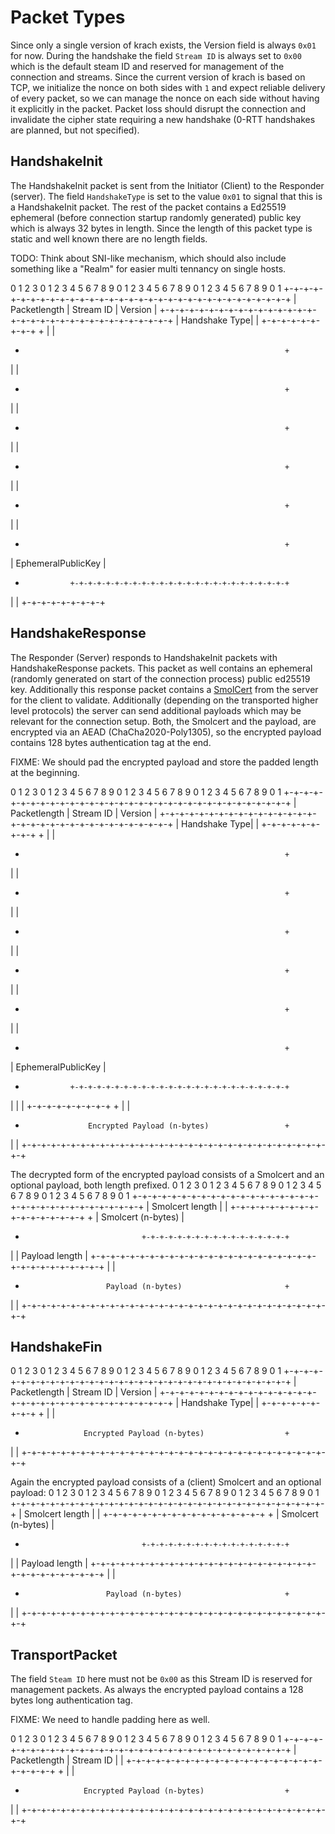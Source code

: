 # Packet Types

Since only a single version of krach exists, the Version field is always `0x01` for now. During
the handshake the field `Stream ID` is always set to `0x00` which is the default steam ID and reserved
for management of the connection and streams.
Since the current version of krach is based on TCP, we initialize the nonce on both sides with `1`
and expect reliable delivery of every packet, so we can manage the nonce on each side without having
it explicitly in the packet. Packet loss should disrupt the connection and invalidate the cipher state
requiring a new handshake (0-RTT handshakes are planned, but not specified).

## HandshakeInit

The HandshakeInit packet is sent from the Initiator (Client) to the Responder (server).
The field `HandshakeType` is set to the value `0x01` to signal that this is a HandshakeInit
packet. The rest of the packet contains a Ed25519 ephemeral (before connection startup randomly
generated) public key which is always 32 bytes in length. Since the length of this packet type is
static and well known there are no length fields.

TODO: Think about SNI-like mechanism, which should also include something like a "Realm" for easier multi tennancy 
on single hosts.

 0                   1                   2                   3
 0 1 2 3 4 5 6 7 8 9 0 1 2 3 4 5 6 7 8 9 0 1 2 3 4 5 6 7 8 9 0 1
+-+-+-+-+-+-+-+-+-+-+-+-+-+-+-+-+-+-+-+-+-+-+-+-+-+-+-+-+-+-+-+-+
|          Packetlength         |   Stream ID   |    Version    |
+-+-+-+-+-+-+-+-+-+-+-+-+-+-+-+-+-+-+-+-+-+-+-+-+-+-+-+-+-+-+-+-+
| Handshake Type|                                               |
+-+-+-+-+-+-+-+-+                                               +
|                                                               |
+                                                               +
|                                                               |
+                                                               +
|                                                               |
+                                                               +
|                                                               |
+                                                               +
|                                                               |
+                                                               +
|                                                               |
+                                                               +
|                       EphemeralPublicKey                      |
+               +-+-+-+-+-+-+-+-+-+-+-+-+-+-+-+-+-+-+-+-+-+-+-+-+
|               |
+-+-+-+-+-+-+-+-+

## HandshakeResponse

The Responder (Server) responds to HandshakeInit packets with HandshakeResponse packets.
This packet as well contains an ephemeral (randomly generated on start of the connection process)
public ed25519 key. Additionally this response packet contains a [SmolCert](https://github.com/smolcert)
from the server for the client to validate. Additionally (depending on the transported higher level protocols)
the server can send additional payloads which may be relevant for the connection setup. Both, the Smolcert
and the payload, are encrypted via an AEAD (ChaCha2020-Poly1305), so the encrypted payload contains
128 bytes authentication tag at the end.

FIXME: We should pad the encrypted payload and store the padded length at the beginning.

 0                   1                   2                   3
 0 1 2 3 4 5 6 7 8 9 0 1 2 3 4 5 6 7 8 9 0 1 2 3 4 5 6 7 8 9 0 1
+-+-+-+-+-+-+-+-+-+-+-+-+-+-+-+-+-+-+-+-+-+-+-+-+-+-+-+-+-+-+-+-+
|          Packetlength         |   Stream ID   |    Version    |
+-+-+-+-+-+-+-+-+-+-+-+-+-+-+-+-+-+-+-+-+-+-+-+-+-+-+-+-+-+-+-+-+
| Handshake Type|                                               |
+-+-+-+-+-+-+-+-+                                               +
|                                                               |
+                                                               +
|                                                               |
+                                                               +
|                                                               |
+                                                               +
|                                                               |
+                                                               +
|                                                               |
+                                                               +
|                                                               |
+                                                               +
|                       EphemeralPublicKey                      |
+               +-+-+-+-+-+-+-+-+-+-+-+-+-+-+-+-+-+-+-+-+-+-+-+-+
|               |                                               |
+-+-+-+-+-+-+-+-+                                               +
|                                                               |
+                   Encrypted Payload (n-bytes)                 +
|                                                               |
+-+-+-+-+-+-+-+-+-+-+-+-+-+-+-+-+-+-+-+-+-+-+-+-+-+-+-+-+-+-+-+-+

The decrypted form of the encrypted payload consists of a Smolcert and an optional payload,
both length prefixed.
 0                   1                   2                   3
 0 1 2 3 4 5 6 7 8 9 0 1 2 3 4 5 6 7 8 9 0 1 2 3 4 5 6 7 8 9 0 1
+-+-+-+-+-+-+-+-+-+-+-+-+-+-+-+-+-+-+-+-+-+-+-+-+-+-+-+-+-+-+-+-+
|        Smolcert length        |                               |
+-+-+-+-+-+-+-+-+-+-+-+-+-+-+-+-+                               +
|                       Smolcert (n-bytes)                      |
+                               +-+-+-+-+-+-+-+-+-+-+-+-+-+-+-+-+
|                               |         Payload length        |
+-+-+-+-+-+-+-+-+-+-+-+-+-+-+-+-+-+-+-+-+-+-+-+-+-+-+-+-+-+-+-+-+
|                                                               |
+                       Payload (n-bytes)                       +
|                                                               |
+-+-+-+-+-+-+-+-+-+-+-+-+-+-+-+-+-+-+-+-+-+-+-+-+-+-+-+-+-+-+-+-+
## HandshakeFin

 0                   1                   2                   3
 0 1 2 3 4 5 6 7 8 9 0 1 2 3 4 5 6 7 8 9 0 1 2 3 4 5 6 7 8 9 0 1
+-+-+-+-+-+-+-+-+-+-+-+-+-+-+-+-+-+-+-+-+-+-+-+-+-+-+-+-+-+-+-+-+
|          Packetlength         |   Stream ID   |    Version    |
+-+-+-+-+-+-+-+-+-+-+-+-+-+-+-+-+-+-+-+-+-+-+-+-+-+-+-+-+-+-+-+-+
| Handshake Type|                                               |
+-+-+-+-+-+-+-+-+                                               +
|                                                               |
+                  Encrypted Payload (n-bytes)                  +
|                                                               |
+-+-+-+-+-+-+-+-+-+-+-+-+-+-+-+-+-+-+-+-+-+-+-+-+-+-+-+-+-+-+-+-+

Again the encrypted payload consists of a (client) Smolcert and an optional
payload:
0                   1                   2                   3
 0 1 2 3 4 5 6 7 8 9 0 1 2 3 4 5 6 7 8 9 0 1 2 3 4 5 6 7 8 9 0 1
+-+-+-+-+-+-+-+-+-+-+-+-+-+-+-+-+-+-+-+-+-+-+-+-+-+-+-+-+-+-+-+-+
|        Smolcert length        |                               |
+-+-+-+-+-+-+-+-+-+-+-+-+-+-+-+-+                               +
|                       Smolcert (n-bytes)                      |
+                               +-+-+-+-+-+-+-+-+-+-+-+-+-+-+-+-+
|                               |         Payload length        |
+-+-+-+-+-+-+-+-+-+-+-+-+-+-+-+-+-+-+-+-+-+-+-+-+-+-+-+-+-+-+-+-+
|                                                               |
+                       Payload (n-bytes)                       +
|                                                               |
+-+-+-+-+-+-+-+-+-+-+-+-+-+-+-+-+-+-+-+-+-+-+-+-+-+-+-+-+-+-+-+-+

## TransportPacket

The field `Steam ID` here must not be `0x00` as this Stream ID is reserved
for management packets. As always the encrypted payload contains a 128 bytes
long authentication tag.

FIXME: We need to handle padding here as well.

 0                   1                   2                   3
 0 1 2 3 4 5 6 7 8 9 0 1 2 3 4 5 6 7 8 9 0 1 2 3 4 5 6 7 8 9 0 1
+-+-+-+-+-+-+-+-+-+-+-+-+-+-+-+-+-+-+-+-+-+-+-+-+-+-+-+-+-+-+-+-+
|          Packetlength         |   Stream ID   |               |
+-+-+-+-+-+-+-+-+-+-+-+-+-+-+-+-+-+-+-+-+-+-+-+-+               +
|                                                               |
+                  Encrypted Payload (n-bytes)                  +
|                                                               |
+-+-+-+-+-+-+-+-+-+-+-+-+-+-+-+-+-+-+-+-+-+-+-+-+-+-+-+-+-+-+-+-+

